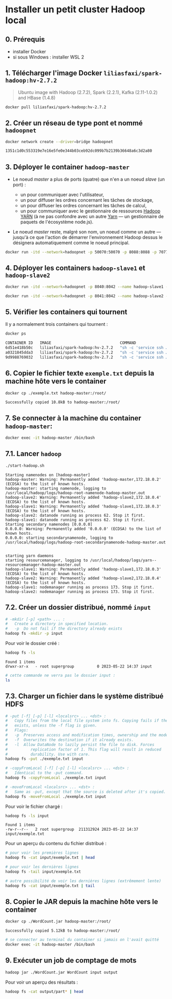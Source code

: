 # Installer un petit cluster Hadoop local

## 0. Prérequis

* installer Docker
* si sous Windows : installer WSL 2

## 1. Télécharger l'image Docker `liliasfaxi/spark-hadoop:hv-2.7.2`

> Ubuntu image with Hadoop (2.7.2), Spark (2.2.1), Kafka (2.11-1.0.2) and HBase (1.4.8)

```bash
docker pull liliasfaxi/spark-hadoop:hv-2.7.2
```

## 2. Créer un réseau de type pont et nommé `hadoopnet`

```bash
docker network create --driver=bridge hadoopnet
```
```bash
1351c1d0c553319e7e16e5fe0e344b03ceb92dc099b7b2139b36648a6c3d2a80
```

## 3. Déployer le container `hadoop-master`

* Le noeud *master* a plus de ports (quatre) que n'en a un noeud *slave* (un port) :
  * un pour communiquer avec l'utilisateur,
  * un pour diffuser les ordres concernant les tâches de stockage,
  * un pour diffuser les ordres concernant les tâches de calcul,
  * un pour communiquer avec le gestionnaire de ressources [Hadoop YARN](https://hadoop.apache.org/docs/stable/hadoop-yarn/hadoop-yarn-site/YARN.html) (à ne pas confondre avec un autre [Yarn](https://yarnpkg.com) — un gestionnaire de paquets de l'écosystème node.js).

* Le noeud *master* reste, malgré son nom, un noeud comme un autre — jusqu'à ce que l'action de démarrer l'environnement Hadoop dessus le désignera automatiquement comme le noeud principal.

```bash
docker run -itd --network=hadoopnet -p 50070:50070 -p 8088:8088 -p 7077:7077 -p 16010:16010 --name hadoop-master --hostname hadoop-master liliasfaxi/spark-hadoop:hv-2.7.2
```

## 4. Déployer les containers `hadoop-slave1` et `hadoop-slave2`

```bash
docker run -itd --network=hadoopnet -p 8040:8042 --name hadoop-slave1 --hostname hadoop-slave1 liliasfaxi/spark-hadoop:hv-2.7.2
```
```bash
docker run -itd --network=hadoopnet -p 8041:8042 --name hadoop-slave2 --hostname hadoop-slave2 liliasfaxi/spark-hadoop:hv-2.7.2
```

## 5. Vérifier les containers qui tournent

Il y a normalement trois containers qui tournent :

```bash
docker ps
```
```bash
CONTAINER ID   IMAGE                              COMMAND                  CREATED          STATUS          PORTS                                                                                                NAMES
6d51e418b50c   liliasfaxi/spark-hadoop:hv-2.7.2   "sh -c 'service ssh …"   22 seconds ago   Up 20 seconds   0.0.0.0:8041->8042/tcp                                                                               hadoop-worker2
a0321845dda3   liliasfaxi/spark-hadoop:hv-2.7.2   "sh -c 'service ssh …"   4 minutes ago    Up 4 minutes    0.0.0.0:8040->8042/tcp                                                                               hadoop-worker1
9d9988769032   liliasfaxi/spark-hadoop:hv-2.7.2   "sh -c 'service ssh …"   25 minutes ago   Up 25 minutes   0.0.0.0:7077->7077/tcp, 0.0.0.0:8088->8088/tcp, 0.0.0.0:16010->16010/tcp, 0.0.0.0:50070->50070/tcp   hadoop-master
```

## 6. Copier le fichier texte `exemple.txt` depuis la machine hôte vers le container

```bash
docker cp ./exemple.txt hadoop-master:/root/
```
```
Successfully copied 10.8kB to hadoop-master:/root/
```

## 7. Se connecter à la machine du container `hadoop-master`:

```bash
docker exec -it hadoop-master /bin/bash
```

## 7.1. Lancer `hadoop`

```bash
./start-hadoop.sh
```
```
Starting namenodes on [hadoop-master]
hadoop-master: Warning: Permanently added 'hadoop-master,172.18.0.2' (ECDSA) to the list of known hosts.
hadoop-master: starting namenode, logging to /usr/local/hadoop/logs/hadoop-root-namenode-hadoop-master.out
hadoop-slave2: Warning: Permanently added 'hadoop-slave2,172.18.0.4' (ECDSA) to the list of known hosts.
hadoop-slave1: Warning: Permanently added 'hadoop-slave1,172.18.0.3' (ECDSA) to the list of known hosts.
hadoop-slave2: datanode running as process 62. Stop it first.
hadoop-slave1: datanode running as process 62. Stop it first.
Starting secondary namenodes [0.0.0.0]
0.0.0.0: Warning: Permanently added '0.0.0.0' (ECDSA) to the list of known hosts.
0.0.0.0: starting secondarynamenode, logging to /usr/local/hadoop/logs/hadoop-root-secondarynamenode-hadoop-master.out


starting yarn daemons
starting resourcemanager, logging to /usr/local/hadoop/logs/yarn--resourcemanager-hadoop-master.out
hadoop-slave1: Warning: Permanently added 'hadoop-slave1,172.18.0.3' (ECDSA) to the list of known hosts.
hadoop-slave2: Warning: Permanently added 'hadoop-slave2,172.18.0.4' (ECDSA) to the list of known hosts.
hadoop-slave1: nodemanager running as process 173. Stop it first.
hadoop-slave2: nodemanager running as process 173. Stop it first.
```

## 7.2. Créer un dossier distribué, nommé `input`

```bash
# -mkdir [-p] <path> ... :
#   Create a directory in specified location.
#   -p  Do not fail if the directory already exists
hadoop fs -mkdir -p input
```

Pour voir le dossier créé :
```bash
hadoop fs -ls
```
```
Found 1 items
drwxr-xr-x   - root supergroup          0 2023-05-22 14:37 input
```
```bash
# cette commande ne verra pas le dossier input :
ls
```

## 7.3. Charger un fichier dans le système distribué HDFS

```bash
# -put [-f] [-p] [-l] <localsrc> ... <dst> :
#   Copy files from the local file system into fs. Copying fails if the file already
#   exists, unless the -f flag is given.
#   Flags:
#   -p  Preserves access and modification times, ownership and the mode.
#   -f  Overwrites the destination if it already exists.
#   -l  Allow DataNode to lazily persist the file to disk. Forces
#          replication factor of 1. This flag will result in reduced
#          durability. Use with care.
hadoop fs -put ./exemple.txt input

# -copyFromLocal [-f] [-p] [-l] <localsrc> ... <dst> :
#   Identical to the -put command.
hadoop fs -copyFromLocal ./exemple.txt input

# -moveFromLocal <localsrc> ... <dst> :
#   Same as -put, except that the source is deleted after it's copied.
hadoop fs -moveFromLocal ./exemple.txt input
```
Pour voir le fichier chargé :
```bash
hadoop fs -ls input
```
```
Found 1 items
-rw-r--r--   2 root supergroup  211312924 2023-05-22 14:37 input/exemple.txt
```
Pour un aperçu du contenu du fichier distribué :
```bash
# pour voir les premières lignes
hadoop fs -cat input/exemple.txt | head

# pour voir les dernières lignes
hadoop fs -tail input/exemple.txt

# autre possibilité de voir les dernières lignes (extrêmement lente)
hadoop fs -cat input/exemple.txt | tail
```

## 8. Copier le JAR depuis la machine hôte vers le container

```bash
docker cp ./WordCount.jar hadoop-master:/root/
```
```
Successfully copied 5.12kB to hadoop-master:/root/
```
```bash
# se connecter au terminal du container si jamais on l'avait quitté
docker exec -it hadoop-master /bin/bash
```

## 9. Exécuter un job de comptage de mots

```bash
hadoop jar ./WordCount.jar WordCount input output
```

Pour voir un aperçu des résultats :
```bash
hadoop fs -cat output/part* | head
```
